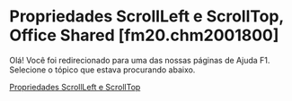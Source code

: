 
# Propriedades ScrollLeft e ScrollTop, Office Shared [fm20.chm2001800]

Olá! Você foi redirecionado para uma das nossas páginas de Ajuda F1. Selecione o tópico que estava procurando abaixo.

[Propriedades ScrollLeft e ScrollTop](http://msdn.microsoft.com/library/1b60c64d-84e5-6e21-eebf-a4c375e7c148%28Office.15%29.aspx)
